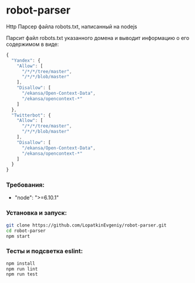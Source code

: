 # robot-parser
Http Парсер файла robots.txt, написанный на nodejs

Парсит файл robots.txt указанного домена и выводит информацию о его содержимом в виде:
```js
{
  "Yandex": {
    "Allow": [
      "/*/*/tree/master",
      "/*/*/blob/master"
    ],
    "Disallow": [
      "/ekansa/Open-Context-Data",
      "/ekansa/opencontext-*"
    ]
  },
  "Twitterbot": {
    "Allow": [
      "/*/*/tree/master",
      "/*/*/blob/master"
    ],
    "Disallow": [
      "/ekansa/Open-Context-Data",
      "/ekansa/opencontext-*"
    ]
  }
}
```

### Требования:
* "node": ">=6.10.1"

### Установка и запуск:
```bash
git clone https://github.com/LopatkinEvgeniy/robot-parser.git
cd robot-parser
npm start
```

### Тесты и подсветка eslint:
```bash
npm install
npm run lint
npm run test
```
